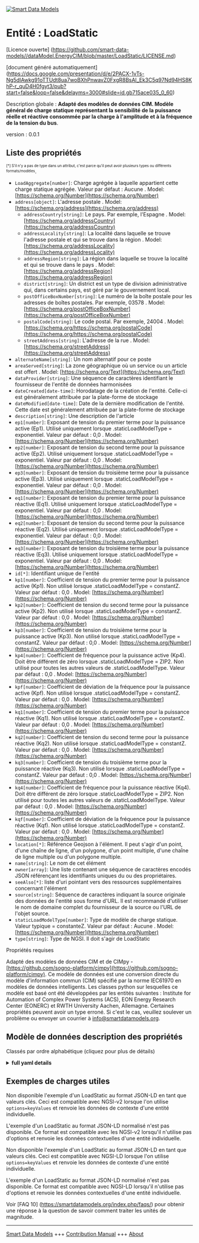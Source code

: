 <!-- 10-Header -->  
[![Smart Data Models](https://smartdatamodels.org/wp-content/uploads/2022/01/SmartDataModels_logo.png "Logo")](https://smartdatamodels.org)  
Entité : LoadStatic  
===================<!-- /10-Header -->  
<!-- 15-License -->  
[Licence ouverte] (https://github.com/smart-data-models//dataModel.EnergyCIM/blob/master/LoadStatic/LICENSE.md)  
[document généré automatiquement] (https://docs.google.com/presentation/d/e/2PACX-1vTs-Ng5dIAwkg91oTTUdt8ua7woBXhPnwavZ0FxgR8BsAI_Ek3C5q97Nd94HS8KhP-r_quD4H0fgyt3/pub?start=false&loop=false&delayms=3000#slide=id.gb715ace035_0_60)  
<!-- /15-License -->  
<!-- 20-Description -->  
Description globale : **Adapté des modèles de données CIM. Modèle général de charge statique représentant la sensibilité de la puissance réelle et réactive consommée par la charge à l'amplitude et à la fréquence de la tension du bus**.  
version : 0.0.1  
<!-- /20-Description -->  
<!-- 30-PropertiesList -->  

## Liste des propriétés  

<sup><sub>[*] S'il n'y a pas de type dans un attribut, c'est parce qu'il peut avoir plusieurs types ou différents formats/modèles</sub></sup>.  
- `LoadAggregate[number]`: Charge agrégée à laquelle appartient cette charge statique agrégée. Valeur par défaut : Aucune  . Model: [https://schema.org/Number](https://schema.org/Number)- `address[object]`: L'adresse postale  . Model: [https://schema.org/address](https://schema.org/address)	- `addressCountry[string]`: Le pays. Par exemple, l'Espagne  . Model: [https://schema.org/addressCountry](https://schema.org/addressCountry)  
	- `addressLocality[string]`: La localité dans laquelle se trouve l'adresse postale et qui se trouve dans la région  . Model: [https://schema.org/addressLocality](https://schema.org/addressLocality)  
	- `addressRegion[string]`: La région dans laquelle se trouve la localité et qui se trouve dans le pays  . Model: [https://schema.org/addressRegion](https://schema.org/addressRegion)  
	- `district[string]`: Un district est un type de division administrative qui, dans certains pays, est géré par le gouvernement local.    
	- `postOfficeBoxNumber[string]`: Le numéro de la boîte postale pour les adresses de boîtes postales. Par exemple, 03578  . Model: [https://schema.org/postOfficeBoxNumber](https://schema.org/postOfficeBoxNumber)  
	- `postalCode[string]`: Le code postal. Par exemple, 24004  . Model: [https://schema.org/https://schema.org/postalCode](https://schema.org/https://schema.org/postalCode)  
	- `streetAddress[string]`: L'adresse de la rue  . Model: [https://schema.org/streetAddress](https://schema.org/streetAddress)  
- `alternateName[string]`: Un nom alternatif pour ce poste  - `areaServed[string]`: La zone géographique où un service ou un article est offert  . Model: [https://schema.org/Text](https://schema.org/Text)- `dataProvider[string]`: Une séquence de caractères identifiant le fournisseur de l'entité de données harmonisées  - `dateCreated[date-time]`: Horodatage de la création de l'entité. Celle-ci est généralement attribuée par la plate-forme de stockage  - `dateModified[date-time]`: Date de la dernière modification de l'entité. Cette date est généralement attribuée par la plate-forme de stockage  - `description[string]`: Une description de l'article  - `ep1[number]`: Exposant de tension du premier terme pour la puissance active (Ep1).  Utilisé uniquement lorsque .staticLoadModelType = exponentiel. Valeur par défaut : 0,0  . Model: [https://schema.org/Number](https://schema.org/Number)- `ep2[number]`: Exposant de tension du second terme pour la puissance active (Ep2).  Utilisé uniquement lorsque .staticLoadModelType = exponentiel. Valeur par défaut : 0,0  . Model: [https://schema.org/Number](https://schema.org/Number)- `ep3[number]`: Exposant de tension du troisième terme pour la puissance active (Ep3).  Utilisé uniquement lorsque .staticLoadModelType = exponentiel. Valeur par défaut : 0,0  . Model: [https://schema.org/Number](https://schema.org/Number)- `eq1[number]`: Exposant de tension du premier terme pour la puissance réactive (Eq1).  Utilisé uniquement lorsque .staticLoadModelType = exponentiel. Valeur par défaut : 0,0  . Model: [https://schema.org/Number](https://schema.org/Number)- `eq2[number]`: Exposant de tension du second terme pour la puissance réactive (Eq2).  Utilisé uniquement lorsque .staticLoadModelType = exponentiel. Valeur par défaut : 0,0  . Model: [https://schema.org/Number](https://schema.org/Number)- `eq3[number]`: Exposant de tension du troisième terme pour la puissance réactive (Eq3).  Utilisé uniquement lorsque .staticLoadModelType = exponentiel. Valeur par défaut : 0,0  . Model: [https://schema.org/Number](https://schema.org/Number)- `id[*]`: Identifiant unique de l'entité  - `kp1[number]`: Coefficient de tension du premier terme pour la puissance active (Kp1).  Non utilisé lorsque .staticLoadModelType = constantZ. Valeur par défaut : 0,0  . Model: [https://schema.org/Number](https://schema.org/Number)- `kp2[number]`: Coefficient de tension du second terme pour la puissance active (Kp2).  Non utilisé lorsque .staticLoadModelType = constantZ. Valeur par défaut : 0,0  . Model: [https://schema.org/Number](https://schema.org/Number)- `kp3[number]`: Coefficient de tension du troisième terme pour la puissance active (Kp3).  Non utilisé lorsque .staticLoadModelType = constantZ. Valeur par défaut : 0,0  . Model: [https://schema.org/Number](https://schema.org/Number)- `kp4[number]`: Coefficient de fréquence pour la puissance active (Kp4).  Doit être différent de zéro lorsque .staticLoadModelType = ZIP2.  Non utilisé pour toutes les autres valeurs de .staticLoadModelType. Valeur par défaut : 0,0  . Model: [https://schema.org/Number](https://schema.org/Number)- `kpf[number]`: Coefficient de déviation de la fréquence pour la puissance active (Kpf).  Non utilisé lorsque .staticLoadModelType = constantZ. Valeur par défaut : 0,0  . Model: [https://schema.org/Number](https://schema.org/Number)- `kq1[number]`: Coefficient de tension du premier terme pour la puissance réactive (Kq1).  Non utilisé lorsque .staticLoadModelType = constantZ. Valeur par défaut : 0,0  . Model: [https://schema.org/Number](https://schema.org/Number)- `kq2[number]`: Coefficient de tension du second terme pour la puissance réactive (Kq2).  Non utilisé lorsque .staticLoadModelType = constantZ. Valeur par défaut : 0,0  . Model: [https://schema.org/Number](https://schema.org/Number)- `kq3[number]`: Coefficient de tension du troisième terme pour la puissance réactive (Kq3).  Non utilisé lorsque .staticLoadModelType = constantZ. Valeur par défaut : 0,0  . Model: [https://schema.org/Number](https://schema.org/Number)- `kq4[number]`: Coefficient de fréquence pour la puissance réactive (Kq4).  Doit être différent de zéro lorsque .staticLoadModelType = ZIP2.  Non utilisé pour toutes les autres valeurs de .staticLoadModelType. Valeur par défaut : 0,0  . Model: [https://schema.org/Number](https://schema.org/Number)- `kqf[number]`: Coefficient de déviation de la fréquence pour la puissance réactive (Kqf).  Non utilisé lorsque .staticLoadModelType = constantZ. Valeur par défaut : 0,0  . Model: [https://schema.org/Number](https://schema.org/Number)- `location[*]`: Référence Geojson à l'élément. Il peut s'agir d'un point, d'une chaîne de ligne, d'un polygone, d'un point multiple, d'une chaîne de ligne multiple ou d'un polygone multiple.  - `name[string]`: Le nom de cet élément  - `owner[array]`: Une liste contenant une séquence de caractères encodés JSON référençant les identifiants uniques du ou des propriétaires.  - `seeAlso[*]`: liste d'uri pointant vers des ressources supplémentaires concernant l'élément  - `source[string]`: Séquence de caractères indiquant la source originale des données de l'entité sous forme d'URL. Il est recommandé d'utiliser le nom de domaine complet du fournisseur de la source ou l'URL de l'objet source.  - `staticLoadModelType[number]`: Type de modèle de charge statique.  Valeur typique = constanteZ. Valeur par défaut : Aucune  . Model: [https://schema.org/Number](https://schema.org/Number)- `type[string]`: Type de NGSI. Il doit s'agir de LoadStatic  <!-- /30-PropertiesList -->  
<!-- 35-RequiredProperties -->  
Propriétés requises  
<!-- /35-RequiredProperties -->  
<!-- 40-RequiredProperties -->  
Adapté des modèles de données CIM et de CIMpy - [https://github.com/sogno-platform/cimpy](https://github.com/sogno-platform/cimpy). Ce modèle de données est une conversion directe du modèle d'information commun (CIM) spécifié par la norme IEC61970 en modèles de données intelligents. Les classes python sur lesquelles ce modèle est basé ont été développées par les entités suivantes : Institute for Automation of Complex Power Systems (ACS), EON Energy Research Center (EONERC) et RWTH University Aachen, Allemagne. Certaines propriétés peuvent avoir un type erroné. Si c'est le cas, veuillez soulever un problème ou envoyer un courrier à info@smartdatamodels.org.  
<!-- /40-RequiredProperties -->  
<!-- 50-DataModelHeader -->  
## Modèle de données description des propriétés  
Classés par ordre alphabétique (cliquez pour plus de détails)  
<!-- /50-DataModelHeader -->  
<!-- 60-ModelYaml -->  
<details><summary><strong>full yaml details</strong></summary>    
```yaml  
LoadStatic:    
  description: Adapted from CIM data models. General static load model representing the sensitivity of the real and reactive power consumed by the load to the amplitude and frequency of the bus voltage.    
  properties:    
    LoadAggregate:    
      description: 'Aggregate load to which this aggregate static load belongs. Default: None'    
      type: number    
      x-ngsi:    
        model: https://schema.org/Number    
        type: Property    
    address:    
      description: The mailing address    
      properties:    
        addressCountry:    
          description: 'The country. For example, Spain'    
          type: string    
          x-ngsi:    
            model: https://schema.org/addressCountry    
            type: Property    
        addressLocality:    
          description: 'The locality in which the street address is, and which is in the region'    
          type: string    
          x-ngsi:    
            model: https://schema.org/addressLocality    
            type: Property    
        addressRegion:    
          description: 'The region in which the locality is, and which is in the country'    
          type: string    
          x-ngsi:    
            model: https://schema.org/addressRegion    
            type: Property    
        district:    
          description: 'A district is a type of administrative division that, in some countries, is managed by the local government'    
          type: string    
          x-ngsi:    
            type: Property    
        postOfficeBoxNumber:    
          description: 'The post office box number for PO box addresses. For example, 03578'    
          type: string    
          x-ngsi:    
            model: https://schema.org/postOfficeBoxNumber    
            type: Property    
        postalCode:    
          description: 'The postal code. For example, 24004'    
          type: string    
          x-ngsi:    
            model: https://schema.org/https://schema.org/postalCode    
            type: Property    
        streetAddress:    
          description: The street address    
          type: string    
          x-ngsi:    
            model: https://schema.org/streetAddress    
            type: Property    
        streetNr:    
          description: Number identifying a specific property on a public street    
          type: string    
          x-ngsi:    
            type: Property    
      type: object    
      x-ngsi:    
        model: https://schema.org/address    
        type: Property    
    alternateName:    
      description: An alternative name for this item    
      type: string    
      x-ngsi:    
        type: Property    
    areaServed:    
      description: The geographic area where a service or offered item is provided    
      type: string    
      x-ngsi:    
        model: https://schema.org/Text    
        type: Property    
    dataProvider:    
      description: A sequence of characters identifying the provider of the harmonised data entity    
      type: string    
      x-ngsi:    
        type: Property    
    dateCreated:    
      description: Entity creation timestamp. This will usually be allocated by the storage platform    
      format: date-time    
      type: string    
      x-ngsi:    
        type: Property    
    dateModified:    
      description: Timestamp of the last modification of the entity. This will usually be allocated by the storage platform    
      format: date-time    
      type: string    
      x-ngsi:    
        type: Property    
    description:    
      description: A description of this item    
      type: string    
      x-ngsi:    
        type: Property    
    ep1:    
      description: 'First term voltage exponent for active power (Ep1).  Used only when .staticLoadModelType = exponential. Default: 0.0'    
      type: number    
      x-ngsi:    
        model: https://schema.org/Number    
        type: Property    
    ep2:    
      description: 'Second term voltage exponent for active power (Ep2).  Used only when .staticLoadModelType = exponential. Default: 0.0'    
      type: number    
      x-ngsi:    
        model: https://schema.org/Number    
        type: Property    
    ep3:    
      description: 'Third term voltage exponent for active power (Ep3).  Used only when .staticLoadModelType = exponential. Default: 0.0'    
      type: number    
      x-ngsi:    
        model: https://schema.org/Number    
        type: Property    
    eq1:    
      description: 'First term voltage exponent for reactive power (Eq1).  Used only when .staticLoadModelType = exponential. Default: 0.0'    
      type: number    
      x-ngsi:    
        model: https://schema.org/Number    
        type: Property    
    eq2:    
      description: 'Second term voltage exponent for reactive power (Eq2).  Used only when .staticLoadModelType = exponential. Default: 0.0'    
      type: number    
      x-ngsi:    
        model: https://schema.org/Number    
        type: Property    
    eq3:    
      description: 'Third term voltage exponent for reactive power (Eq3).  Used only when .staticLoadModelType = exponential. Default: 0.0'    
      type: number    
      x-ngsi:    
        model: https://schema.org/Number    
        type: Property    
    id:    
      anyOf:    
        - description: Identifier format of any NGSI entity    
          maxLength: 256    
          minLength: 1    
          pattern: ^[\w\-\.\{\}\$\+\*\[\]`|~^@!,:\\]+$    
          type: string    
          x-ngsi:    
            type: Property    
        - description: Identifier format of any NGSI entity    
          format: uri    
          type: string    
          x-ngsi:    
            type: Property    
      description: Unique identifier of the entity    
      x-ngsi:    
        type: Property    
    kp1:    
      description: 'First term voltage coefficient for active power (Kp1).  Not used when .staticLoadModelType = constantZ. Default: 0.0'    
      type: number    
      x-ngsi:    
        model: https://schema.org/Number    
        type: Property    
    kp2:    
      description: 'Second term voltage coefficient for active power (Kp2).  Not used when .staticLoadModelType = constantZ. Default: 0.0'    
      type: number    
      x-ngsi:    
        model: https://schema.org/Number    
        type: Property    
    kp3:    
      description: 'Third term voltage coefficient for active power (Kp3).  Not used when .staticLoadModelType = constantZ. Default: 0.0'    
      type: number    
      x-ngsi:    
        model: https://schema.org/Number    
        type: Property    
    kp4:    
      description: 'Frequency coefficient for active power (Kp4).  Must be non-zero when .staticLoadModelType = ZIP2.  Not used for all other values of .staticLoadModelType. Default: 0.0'    
      type: number    
      x-ngsi:    
        model: https://schema.org/Number    
        type: Property    
    kpf:    
      description: 'Frequency deviation coefficient for active power (Kpf).  Not used when .staticLoadModelType = constantZ. Default: 0.0'    
      type: number    
      x-ngsi:    
        model: https://schema.org/Number    
        type: Property    
    kq1:    
      description: 'First term voltage coefficient for reactive power (Kq1).  Not used when .staticLoadModelType = constantZ. Default: 0.0'    
      type: number    
      x-ngsi:    
        model: https://schema.org/Number    
        type: Property    
    kq2:    
      description: 'Second term voltage coefficient for reactive power (Kq2).  Not used when .staticLoadModelType = constantZ. Default: 0.0'    
      type: number    
      x-ngsi:    
        model: https://schema.org/Number    
        type: Property    
    kq3:    
      description: 'Third term voltage coefficient for reactive power (Kq3).  Not used when .staticLoadModelType = constantZ. Default: 0.0'    
      type: number    
      x-ngsi:    
        model: https://schema.org/Number    
        type: Property    
    kq4:    
      description: 'Frequency coefficient for reactive power (Kq4).  Must be non-zero when .staticLoadModelType = ZIP2.  Not used for all other values of .staticLoadModelType. Default: 0.0'    
      type: number    
      x-ngsi:    
        model: https://schema.org/Number    
        type: Property    
    kqf:    
      description: 'Frequency deviation coefficient for reactive power (Kqf).  Not used when .staticLoadModelType = constantZ. Default: 0.0'    
      type: number    
      x-ngsi:    
        model: https://schema.org/Number    
        type: Property    
    location:    
      description: 'Geojson reference to the item. It can be Point, LineString, Polygon, MultiPoint, MultiLineString or MultiPolygon'    
      oneOf:    
        - description: Geojson reference to the item. Point    
          properties:    
            bbox:    
              items:    
                type: number    
              minItems: 4    
              type: array    
            coordinates:    
              items:    
                type: number    
              minItems: 2    
              type: array    
            type:    
              enum:    
                - Point    
              type: string    
          required:    
            - type    
            - coordinates    
          title: GeoJSON Point    
          type: object    
          x-ngsi:    
            type: GeoProperty    
        - description: Geojson reference to the item. LineString    
          properties:    
            bbox:    
              items:    
                type: number    
              minItems: 4    
              type: array    
            coordinates:    
              items:    
                items:    
                  type: number    
                minItems: 2    
                type: array    
              minItems: 2    
              type: array    
            type:    
              enum:    
                - LineString    
              type: string    
          required:    
            - type    
            - coordinates    
          title: GeoJSON LineString    
          type: object    
          x-ngsi:    
            type: GeoProperty    
        - description: Geojson reference to the item. Polygon    
          properties:    
            bbox:    
              items:    
                type: number    
              minItems: 4    
              type: array    
            coordinates:    
              items:    
                items:    
                  items:    
                    type: number    
                  minItems: 2    
                  type: array    
                minItems: 4    
                type: array    
              type: array    
            type:    
              enum:    
                - Polygon    
              type: string    
          required:    
            - type    
            - coordinates    
          title: GeoJSON Polygon    
          type: object    
          x-ngsi:    
            type: GeoProperty    
        - description: Geojson reference to the item. MultiPoint    
          properties:    
            bbox:    
              items:    
                type: number    
              minItems: 4    
              type: array    
            coordinates:    
              items:    
                items:    
                  type: number    
                minItems: 2    
                type: array    
              type: array    
            type:    
              enum:    
                - MultiPoint    
              type: string    
          required:    
            - type    
            - coordinates    
          title: GeoJSON MultiPoint    
          type: object    
          x-ngsi:    
            type: GeoProperty    
        - description: Geojson reference to the item. MultiLineString    
          properties:    
            bbox:    
              items:    
                type: number    
              minItems: 4    
              type: array    
            coordinates:    
              items:    
                items:    
                  items:    
                    type: number    
                  minItems: 2    
                  type: array    
                minItems: 2    
                type: array    
              type: array    
            type:    
              enum:    
                - MultiLineString    
              type: string    
          required:    
            - type    
            - coordinates    
          title: GeoJSON MultiLineString    
          type: object    
          x-ngsi:    
            type: GeoProperty    
        - description: Geojson reference to the item. MultiLineString    
          properties:    
            bbox:    
              items:    
                type: number    
              minItems: 4    
              type: array    
            coordinates:    
              items:    
                items:    
                  items:    
                    items:    
                      type: number    
                    minItems: 2    
                    type: array    
                  minItems: 4    
                  type: array    
                type: array    
              type: array    
            type:    
              enum:    
                - MultiPolygon    
              type: string    
          required:    
            - type    
            - coordinates    
          title: GeoJSON MultiPolygon    
          type: object    
          x-ngsi:    
            type: GeoProperty    
      x-ngsi:    
        type: GeoProperty    
    name:    
      description: The name of this item    
      type: string    
      x-ngsi:    
        type: Property    
    owner:    
      description: A List containing a JSON encoded sequence of characters referencing the unique Ids of the owner(s)    
      items:    
        anyOf:    
          - description: Identifier format of any NGSI entity    
            maxLength: 256    
            minLength: 1    
            pattern: ^[\w\-\.\{\}\$\+\*\[\]`|~^@!,:\\]+$    
            type: string    
            x-ngsi:    
              type: Property    
          - description: Identifier format of any NGSI entity    
            format: uri    
            type: string    
            x-ngsi:    
              type: Property    
        description: Unique identifier of the entity    
        x-ngsi:    
          type: Property    
      type: array    
      x-ngsi:    
        type: Property    
    seeAlso:    
      description: list of uri pointing to additional resources about the item    
      oneOf:    
        - items:    
            format: uri    
            type: string    
          minItems: 1    
          type: array    
        - format: uri    
          type: string    
      x-ngsi:    
        type: Property    
    source:    
      description: 'A sequence of characters giving the original source of the entity data as a URL. Recommended to be the fully qualified domain name of the source provider, or the URL to the source object'    
      type: string    
      x-ngsi:    
        type: Property    
    staticLoadModelType:    
      description: 'Type of static load model.  Typical Value = constantZ. Default: None'    
      type: number    
      x-ngsi:    
        model: https://schema.org/Number    
        type: Property    
    type:    
      description: NGSI type. It has to be LoadStatic    
      enum:    
        - LoadStatic    
      type: string    
      x-ngsi:    
        type: Property    
  required: []    
  type: object    
  x-derived-from: ""    
  x-disclaimer: 'Redistribution and use in source and binary forms, with or without modification, are permitted  provided that the license conditions are met. Copyleft (c) 2022 Contributors to Smart Data Models Program'    
  x-license-url: https://github.com/smart-data-models/dataModel.EnergyCIM/blob/master/LoadStatic/LICENSE.md    
  x-model-schema: https://smart-data-models.github.io/dataModels.CIMEnergyClasses/LoadStatic/schema.json    
  x-model-tags: ""    
  x-version: 0.0.1    
```  
</details>    
<!-- /60-ModelYaml -->  
<!-- 70-MiddleNotes -->  
<!-- /70-MiddleNotes -->  
<!-- 80-Examples -->  
## Exemples de charges utiles  
Non disponible l'exemple d'un LoadStatic au format JSON-LD en tant que valeurs clés. Ceci est compatible avec NGSI-v2 lorsque l'on utilise `options=keyValues` et renvoie les données de contexte d'une entité individuelle.  
L'exemple d'un LoadStatic au format JSON-LD normalisé n'est pas disponible. Ce format est compatible avec les NGSI-v2 lorsqu'il n'utilise pas d'options et renvoie les données contextuelles d'une entité individuelle.  
Non disponible l'exemple d'un LoadStatic au format JSON-LD en tant que valeurs clés. Ceci est compatible avec NGSI-LD lorsque l'on utilise `options=keyValues` et renvoie les données de contexte d'une entité individuelle.  
L'exemple d'un LoadStatic au format JSON-LD normalisé n'est pas disponible. Ce format est compatible avec NGSI-LD lorsqu'il n'utilise pas d'options et renvoie les données contextuelles d'une entité individuelle.  
<!-- /80-Examples -->  
<!-- 90-FooterNotes -->  
<!-- /90-FooterNotes -->  
<!-- 95-Units -->  
Voir [FAQ 10] (https://smartdatamodels.org/index.php/faqs/) pour obtenir une réponse à la question de savoir comment traiter les unités de magnitude.  
<!-- /95-Units -->  
<!-- 97-LastFooter -->  
---  
[Smart Data Models](https://smartdatamodels.org) +++ [Contribution Manual](https://bit.ly/contribution_manual) +++ [About](https://bit.ly/Introduction_SDM)<!-- /97-LastFooter -->  
